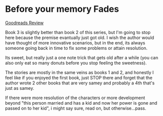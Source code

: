 # Before your memory Fades
[Goodreads Review](https://www.goodreads.com/review/show/5987062727)

Book 3 is slightly better than book 2 of this series, but I'm going to stop here because the premise evantually just got old. I wish the author would have thought of more innovative scenarios, but in the end, its always someone going back in time to fix some problems or attain resolution.

Its sweet, but really just a one note trick that gets old after a while (you can also only eat so many donuts before you stop feeling the sweetness).

The stories are mostly in the same veins as books 1 and 2, and honestly I feel like if you enjoyed the first book, just STOP there and forget that the author wrote 2 other books that are very samey and probably a 4th that's just as samey.

If there were more resolution of the characters or more development beyond "this person married and has a kid and now her power is gone and passed on to her kid", i might say sure, read on, but otherwise...pass.